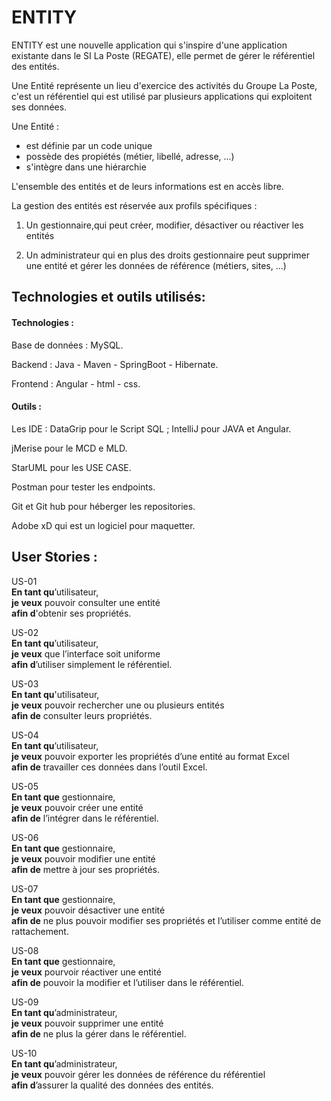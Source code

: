 # ENTITY 

 ENTITY est une nouvelle application qui s'inspire d'une application existante dans le SI La Poste (REGATE), elle permet de gérer le référentiel des entités.

Une Entité représente un lieu d'exercice des activités du Groupe La Poste, c'est un référentiel qui est utilisé par plusieurs applications qui exploitent ses données.

Une Entité : 
   - est définie par un code unique
   - possède des propiétés (métier, libellé, adresse, ...)
   - s'intègre dans une hiérarchie 

L'ensemble des entités et de leurs informations est en accès libre.

La gestion des entités est réservée aux profils spécifiques :

   1. Un gestionnaire,qui peut créer, modifier, désactiver ou réactiver les entités

   2. Un administrateur qui en plus des droits gestionnaire peut supprimer une entité et gérer les données de référence (métiers, sites, ...)



## Technologies et outils utilisés:

#### Technologies :

Base de données : MySQL.

Backend : Java - Maven - SpringBoot -  Hibernate.

Frontend : Angular - html - css.

#### Outils :

Les IDE : DataGrip pour le Script SQL ; IntelliJ pour JAVA  et Angular. 

jMerise pour le MCD e MLD.

StarUML pour les USE CASE.

Postman pour tester les endpoints.

Git et Git hub pour héberger les repositories.

Adobe xD qui est un logiciel pour maquetter.

## User Stories :

US-01<br> **En tant qu**’utilisateur, <br>**je veux** pouvoir consulter une entité <br>**afin d**'obtenir ses propriétés.

US-02<br> **En tant qu**’utilisateur,<br> **je veux** que l’interface soit uniforme<br> **afin d**’utiliser simplement le référentiel.

US-03<br> **En tant qu**'utilisateur,<br> **je veux** pouvoir rechercher une ou plusieurs entités <br>**afin de** consulter leurs propriétés.

US-04<br> **En tant qu**’utilisateur,<br> **je veux** pouvoir exporter les propriétés d’une entité au format Excel<br> **afin de** travailler ces données dans l’outil Excel.

US-05<br> **En tant que** gestionnaire,<br> **je veux** pouvoir créer une entité<br> **afin de** l’intégrer dans le référentiel.

US-06<br> **En tant que** gestionnaire,<br> **je veux** pouvoir modifier une entité<br> **afin de** mettre à jour ses propriétés.

US-07<br> **En tant que** gestionnaire,<br> **je veux** pouvoir désactiver une entité<br> **afin de** ne plus pouvoir modifier ses propriétés et l’utiliser comme entité de rattachement.

US-08<br> **En tant que** gestionnaire,<br> **je veux** pourvoir réactiver une entité<br> **afin de** pouvoir la modifier et l’utiliser dans le référentiel.

US-09<br> **En tant qu**’administrateur,<br> **je veux** pouvoir supprimer une entité<br> **afin de** ne plus la gérer dans le référentiel.

US-10<br> **En tant qu**’administrateur,<br> **je veux** pouvoir gérer les données de référence du référentiel<br> **afin d**’assurer la qualité des données des entités.






